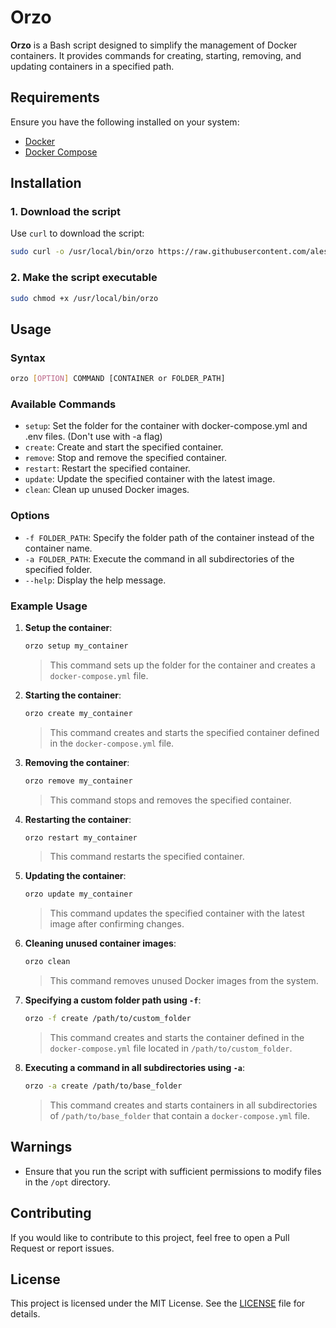 # Orzo

**Orzo** is a Bash script designed to simplify the management of Docker containers. It provides commands for creating, starting, removing, and updating containers in a specified path.

## Requirements

Ensure you have the following installed on your system:

- [Docker](https://www.docker.com/get-started)
- [Docker Compose](https://docs.docker.com/compose/install/)

## Installation

### 1. Download the script

Use `curl` to download the script:

```bash
sudo curl -o /usr/local/bin/orzo https://raw.githubusercontent.com/alessandrorebosio/orzo/refs/heads/main/orzo
```

### 2. Make the script executable

```bash
sudo chmod +x /usr/local/bin/orzo
```

## Usage

### Syntax

```bash
orzo [OPTION] COMMAND [CONTAINER or FOLDER_PATH]
```

### Available Commands

- `setup`: Set the folder for the container with docker-compose.yml and .env files. (Don't use with -a flag)
- `create`: Create and start the specified container.
- `remove`: Stop and remove the specified container.
- `restart`: Restart the specified container.
- `update`: Update the specified container with the latest image.
- `clean`: Clean up unused Docker images.

### Options

- `-f FOLDER_PATH`: Specify the folder path of the container instead of the container name.
- `-a FOLDER_PATH`: Execute the command in all subdirectories of the specified folder.
- `--help`: Display the help message.

### Example Usage

1. **Setup the container**:

   ```bash
   orzo setup my_container
   ```

   > This command sets up the folder for the container and creates a `docker-compose.yml` file.

2. **Starting the container**:

   ```bash
   orzo create my_container
   ```

   > This command creates and starts the specified container defined in the `docker-compose.yml` file.

3. **Removing the container**:

   ```bash
   orzo remove my_container
   ```

   > This command stops and removes the specified container.

4. **Restarting the container**:

   ```bash
   orzo restart my_container
   ```

   > This command restarts the specified container.

5. **Updating the container**:

   ```bash
   orzo update my_container
   ```

   > This command updates the specified container with the latest image after confirming changes.

6. **Cleaning unused container images**:

   ```bash
   orzo clean
   ```

   > This command removes unused Docker images from the system.

7. **Specifying a custom folder path using `-f`**:

   ```bash
   orzo -f create /path/to/custom_folder
   ```

   > This command creates and starts the container defined in the `docker-compose.yml` file located in `/path/to/custom_folder`.

8. **Executing a command in all subdirectories using `-a`**:

   ```bash
   orzo -a create /path/to/base_folder
   ```

   > This command creates and starts containers in all subdirectories of `/path/to/base_folder` that contain a `docker-compose.yml` file.

## Warnings

- Ensure that you run the script with sufficient permissions to modify files in the `/opt` directory.

## Contributing

If you would like to contribute to this project, feel free to open a Pull Request or report issues.

## License

This project is licensed under the MIT License. See the [LICENSE](LICENSE) file for details.
